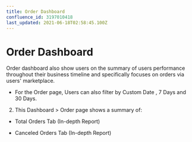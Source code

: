 ```yaml
---
title: Order Dashboard
confluence_id: 3197010418
last_updated: 2021-06-18T02:58:45.100Z
---
```


# Order Dashboard

Order dashboard also show users on the summary of users performance throughout their business timeline and specifically focuses on orders via users' marketplace.

- For the Order page, Users can also filter by Custom Date , 7 Days and 30 Days.

2. This Dashboard  > Order page shows a summary of:

- Total Orders Tab (In-depth Report)

- Canceled Orders Tab (In-depth Report)
